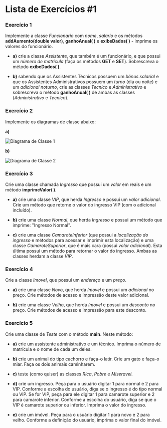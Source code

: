 # Lista de Exercícios #1

### **Exercício 1**

Implemente a classe *Funcionario* com *nome*, *salario* e os métodos **addAumento(double valor)**, **ganhoAnual( )** e **exibeDados( )** - imprime os valores do funcionário.

- **a)** crie a classe *Assistente*, que também é um funcionário, e que possui um *número de matrícula* (faça os métodos **GET** e **SET**). Sobrescreva o método **exibeDados( )**.

- **b)** sabendo que os Assistentes Técnicos possuem um *bônus salarial* e que os Assistentes Administrativos possuem um *turno* (dia ou noite) e um *adicional noturno*, crie as classes *Tecnico* e *Administrativo* e sobrescreva o método **ganhoAnual( )** de ambas as classes (*Administrativo* e *Tecnico*).

### **Exercício 2**

Implemente os diagramas de classe abaixo:

**a)**

![Diagrama de Classe 1](./assets/diagrama-1.jpg "Diagrama de Classe 1")

**b)**

![Diagrama de Classe 2](./assets/diagrama-2.jpg "Diagrama de Classe 2")

### **Exercício 3**

Crie uma classe chamada *Ingresso* que possui um *valor* em reais e um método **imprimeValor( )**.

- **a)** crie uma classe *VIP*, que herda *Ingresso* e possui um *valor adicional*. Crie um método que retorne o valor do ingresso VIP (com o adicional incluído).

- **b)** crie uma classe *Normal*, que herda *Ingresso* e possui um método que imprime: "Ingresso Normal".

- **c)** crie uma classe *CamaroteInferior* (que possui a *localização do ingresso* e métodos para acessar e imprimir esta localização) e uma classe *CamaroteSuperior*, que é mais cara (possui *valor adicional*). Esta última possui um método para retornar o valor do ingresso. Ambas as classes herdam a classe *VIP*.

### **Exercício 4**

Crie a classe *Imovel*, que possui um *endereço* e um *preço*.

- **a)** crie uma classe *Novo*, que herda *Imovel* e possui um *adicional* no preço. Crie métodos de acesso e impressão deste valor adicional.

- **b)** crie uma classe *Velho*, que herda *Imovel* e possui um *desconto* no preço. Crie métodos de acesso e impressão para este desconto.

### **Exercício 5**

Crie uma classe de *Teste* com o método **main**. Neste método:

- **a)** crie um assistente administrativo e um técnico. Imprima o número de matrícula e o nome de cada um deles.

- **b)** crie um animal do tipo cachorro e faça-o latir. Crie um gato e faça-o miar. Faça os dois animais caminharem.

- **c)** teste (como quiser) as classes *Rica*, *Pobre* e *Miseravel*.

- **d)** crie um ingresso. Peça para o usuário digitar 1 para normal e 2 para VIP. Conforme a escolha do usuário, diga se o ingresso é do tipo normal ou VIP. Se for VIP, peça para ele digitar 1 para camarote superior e 2 para camarote inferior. Conforme a escolha do usuário, diga se que o VIP é camarote superior ou inferior. Imprima o valor do ingresso.

- **e)** crie um imóvel. Peça para o usuário digitar 1 para novo e 2 para velho. Conforme a definição do usuário, imprima o valor final do imóvel.